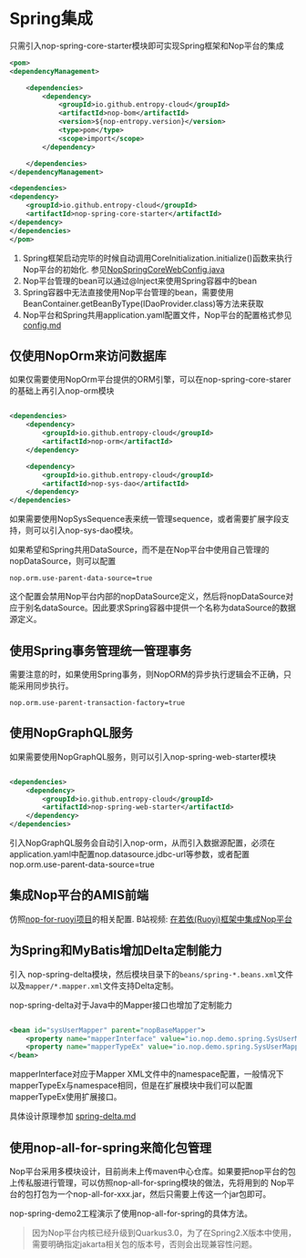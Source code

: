 # Spring集成

只需引入nop-spring-core-starter模块即可实现Spring框架和Nop平台的集成

````xml
<pom>
<dependencyManagement>

    <dependencies>
        <dependency>
            <groupId>io.github.entropy-cloud</groupId>
            <artifactId>nop-bom</artifactId>
            <version>${nop-entropy.version}</version>
            <type>pom</type>
            <scope>import</scope>
        </dependency>

    </dependencies>
</dependencyManagement>

<dependencies>
<dependency>
    <groupId>io.github.entropy-cloud</groupId>
    <artifactId>nop-spring-core-starter</artifactId>
</dependency>
</dependencies>
</pom>
````

1. Spring框架启动完毕的时候自动调用CoreInitialization.initialize()函数来执行Nop平台的初始化.
   参见[NopSpringCoreWebConfig.java](https://gitee.com/canonical-entropy/nop-entropy/blob/master/nop-spring/nop-spring-core-starter/src/main/java/io/nop/spring/core/autoconfig/NopSpringCoreAutoConfig.java)
2. Nop平台管理的bean可以通过@Inject来使用Spring容器中的bean
3. Spring容器中无法直接使用Nop平台管理的bean，需要使用 BeanContainer.getBeanByType(IDaoProvider.class)等方法来获取
4. Nop平台和Spring共用application.yaml配置文件，Nop平台的配置格式参见 [config.md](config.md)

## 仅使用NopOrm来访问数据库

如果仅需要使用NopOrm平台提供的ORM引擎，可以在nop-spring-core-starer的基础上再引入nop-orm模块

````xml

<dependencies>
    <dependency>
        <groupId>io.github.entropy-cloud</groupId>
        <artifactId>nop-orm</artifactId>
    </dependency>

    <dependency>
        <groupId>io.github.entropy-cloud</groupId>
        <artifactId>nop-sys-dao</artifactId>
    </dependency>
</dependencies>  
````

如果需要使用NopSysSequence表来统一管理sequence，或者需要扩展字段支持，则可以引入nop-sys-dao模块。

如果希望和Spring共用DataSource，而不是在Nop平台中使用自己管理的nopDataSource，则可以配置

````
nop.orm.use-parent-data-source=true
````

这个配置会禁用Nop平台内部的nopDataSource定义，然后将nopDataSource对应于别名dataSource。因此要求Spring容器中提供一个名称为dataSource的数据源定义。

## 使用Spring事务管理统一管理事务

需要注意的时，如果使用Spring事务，则NopORM的异步执行逻辑会不正确，只能采用同步执行。

````
nop.orm.use-parent-transaction-factory=true
````

## 使用NopGraphQL服务

如果需要使用NopGraphQL服务，则可以引入nop-spring-web-starter模块

````xml

<dependencies>
    <dependency>
        <groupId>io.github.entropy-cloud</groupId>
        <artifactId>nop-spring-web-starter</artifactId>
    </dependency>
</dependencies>    
````
引入NopGraphQL服务会自动引入nop-orm，从而引入数据源配置，必须在application.yaml中配置nop.datasource.jdbc-url等参数，或者配置nop.orm.use-parent-data-source=true

## 集成Nop平台的AMIS前端

仿照[nop-for-ruoyi项目](https://gitee.com/canonical-entropy/nop-for-ruoyi)的相关配置.
B站视频: [在若依(Ruoyi)框架中集成Nop平台](https://www.bilibili.com/video/BV1Av4y157D7/)

## 为Spring和MyBatis增加Delta定制能力

引入 nop-spring-delta模块，然后模块目录下的`beans/spring-*.beans.xml`文件以及`mapper/*.mapper.xml`文件支持Delta定制。

nop-spring-delta对于Java中的Mapper接口也增加了定制能力

````xml

<bean id="sysUserMapper" parent="nopBaseMapper">
    <property name="mapperInterface" value="io.nop.demo.spring.SysUserMapper"/>
    <property name="mapperTypeEx" value="io.nop.demo.spring.SysUserMapperEx"/>
</bean>
````

mapperInterface对应于Mapper XML文件中的namespace配置，一般情况下mapperTypeEx与namespace相同，但是在扩展模块中我们可以配置mapperTypeEx使用扩展接口。

具体设计原理参加 [spring-delta.md](spring/spring-delta.md)

## 使用nop-all-for-spring来简化包管理

Nop平台采用多模块设计，目前尚未上传maven中心仓库。如果要把nop平台的包上传私服进行管理，可以仿照nop-all-for-spring模块的做法，先将用到的
Nop平台的包打包为一个nop-all-for-xxx.jar，然后只需要上传这一个jar包即可。

nop-spring-demo2工程演示了使用nop-all-for-spring的具体方法。

> 因为Nop平台内核已经升级到Quarkus3.0，为了在Spring2.X版本中使用，需要明确指定jakarta相关包的版本号，否则会出现兼容性问题。